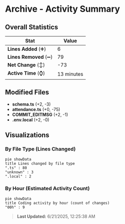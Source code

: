 # Archive - Activity Summary 

## Overall Statistics

| Stat                   | Value                                                             |
| ---------------------- | ----------------------------------------------------------------- |
| **Lines Added** (➕)   | 6                                          |
| **Lines Removed** (➖) | 79                                        |
| **Net Change** (↕)    | -73                |
| **Active Time** (⌚)   | 13 minutes |


## Modified Files
- **schema.ts** (+2, -3)
- **attendance.ts** (+0, -75)
- **COMMIT_EDITMSG** (+2, -1)
- **.env.local** (+2, -0)

## Visualizations

### By File Type (Lines Changed)

```mermaid
pie showData
title Lines changed by file type
".ts" : 80
"unknown" : 3
".local" : 2
```

### By Hour (Estimated Activity Count)

```mermaid
pie showData
title Coding activity by hour (count of changes)
"00h" : 9
```


> **Last Updated:** 6/21/2025, 12:25:38 AM